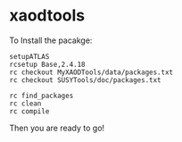# xaodtools
To Install the pacakge:
~~~~
setupATLAS
rcsetup Base,2.4.18
rc checkout MyXAODTools/data/packages.txt
rc checkout SUSYTools/doc/packages.txt

rc find_packages
rc clean
rc compile
~~~~

Then you are ready to go!
